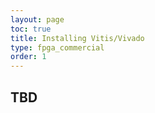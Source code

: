 ```yaml
---
layout: page
toc: true
title: Installing Vitis/Vivado
type: fpga_commercial
order: 1
---
```


## TBD